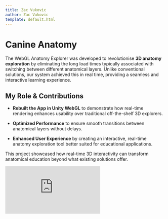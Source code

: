 ```yaml
---
title: Zac Vukovic
author: Zac Vukovic
template: default.html
---
```


# Canine Anatomy

The WebGL Anatomy Explorer was developed to revolutionise <strong>3D anatomy exploration</strong> by eliminating the long load times typically associated with switching between different anatomical layers. Unlike conventional solutions, our system achieved this in real time, providing a seamless and interactive learning experience.

## My Role & Contributions

- <strong>Rebuilt the App in Unity WebGL</strong> to demonstrate how real-time rendering enhances usability over traditional off-the-shelf 3D explorers.

- <strong>Optimized Performance</strong> to ensure smooth transitions between anatomical layers without delays.

- <strong>Enhanced User Experience</strong> by creating an interactive, real-time anatomy exploration tool better suited for educational applications.

This project showcased how real-time 3D interactivity can transform anatomical education beyond what existing solutions offer.

<div class="iframe-container">
    <iframe class="responsive-iframe" src="https://www.youtube.com/embed/dggbzJRh8ac" title="YouTube video player" frameborder="0" allow="accelerometer; autoplay; clipboard-write; encrypted-media; gyroscope; picture-in-picture; web-share" allowfullscreen></iframe>
</div>
